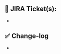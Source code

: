## :pencil: JIRA Ticket(s):
[comment]: <> (Link of all relevant JIRA Tickets)
[comment]: <> (Example: https://demoorg.atlassian.net/browse/RET-439)

-

## :white_check_mark: Change-log
[comment]: <> (List of bullet points of all the changes)

-
